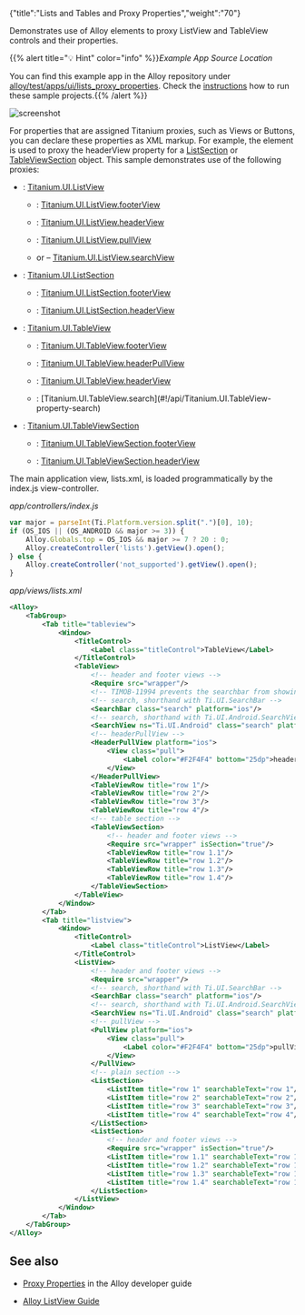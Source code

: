 {"title":"Lists and Tables and Proxy Properties","weight":"70"}

Demonstrates use of Alloy elements to proxy ListView and TableView controls and their properties.

{{% alert title="💡 Hint" color="info" %}}*Example App Source Location*

You can find this example app in the Alloy repository under [alloy/test/apps/ui/lists\_proxy\_properties](https://github.com/appcelerator/alloy/tree/master/samples/apps/ui/lists_proxy_properties). Check the [instructions](/docs/appc/Alloy_Framework/Alloy_Guide/Alloy_Test_Apps/) how to run these sample projects.{{% /alert %}}

![screenshot](/Images/appc/download/attachments/41845748/screenshot.png)

For properties that are assigned Titanium proxies, such as Views or Buttons, you can declare these properties as XML markup. For example, the <HeaderView/> element is used to proxy the headerView property for a [ListSection](#!/api/Titanium.UI.ListSection) or [TableViewSection](#!/api/Titanium.UI.TableViewSection) object. This sample demonstrates use of the following proxies:

* <ListView>: [Titanium.UI.ListView](#!/api/Titanium.UI.ListView)

    * <FooterView>: [Titanium.UI.ListView.footerView](#!/api/Titanium.UI.ListView-property-footerView)

    * <HeaderView>: [Titanium.UI.ListView.headerView](#!/api/Titanium.UI.ListView-property-headerView)

    * <PullView>: [Titanium.UI.ListView.pullView](#!/api/Titanium.UI.ListView-property-pullView)

    * <SearchBar> or <SearchView platform="android"> – [Titanium.UI.ListView.searchView](#!/api/Titanium.UI.ListView-property-searchView)

* <ListSection>: [Titanium.UI.ListSection](#!/api/Titanium.UI.ListSection)

    * <FooterView>: [Titanium.UI.ListSection.footerView](#!/api/Titanium.UI.ListSection-property-footerView)

    * <HeaderView>: [Titanium.UI.ListSection.headerView](#!/api/Titanium.UI.ListSection-property-headerView)

* <TableView>: [Titanium.UI.TableView](#!/api/Titanium.UI.TableView)

    * <FooterView>: [Titanium.UI.TableView.footerView](#!/api/Titanium.UI.TableView-property-footerView)

    * <HeaderPullView>: [Titanium.UI.TableView.headerPullView](#!/api/Titanium.UI.TableView-property-headerPullView)

    * <HeaderView>: [Titanium.UI.TableView.headerView](#!/api/Titanium.UI.TableView-property-headerView)

    * <Search>: [Titanium.UI.TableView.search](#!/api/Titanium.UI.TableView-property-search)

* <TableViewSection>: [Titanium.UI.TableViewSection](#!/api/Titanium.UI.TableViewSection)

    * <FooterView>: [Titanium.UI.TableViewSection.footerView](https://docs.appcelerator.com/platform/latest/#!/api/Titanium.UI.TableViewSection-property-footerView)

    * <HeaderView>: [Titanium.UI.TableViewSection.headerView](#!/api/Titanium.UI.TableViewSection-property-headerView)

The main application view, lists.xml, is loaded programmatically by the index.js view-controller.

*app/controllers/index.js*

```javascript
var major = parseInt(Ti.Platform.version.split(".")[0], 10);
if (OS_IOS || (OS_ANDROID && major >= 3)) {
    Alloy.Globals.top = OS_IOS && major >= 7 ? 20 : 0;
    Alloy.createController('lists').getView().open();
} else {
    Alloy.createController('not_supported').getView().open();
}
```

*app/views/lists.xml*

```xml
<Alloy>
    <TabGroup>
        <Tab title="tableview">
            <Window>
                <TitleControl>
                    <Label class="titleControl">TableView</Label>
                </TitleControl>
                <TableView>
                    <!-- header and footer views -->
                    <Require src="wrapper"/>
                    <!-- TIMOB-11994 prevents the searchbar from showing on iOS -->
                    <!-- search, shorthand with Ti.UI.SearchBar -->
                    <SearchBar class="search" platform="ios"/>
                    <!-- search, shorthand with Ti.UI.Android.SearchView -->
                    <SearchView ns="Ti.UI.Android" class="search" platform="android"/>
                    <!-- headerPullView -->
                    <HeaderPullView platform="ios">
                        <View class="pull">
                            <Label color="#F2F4F4" bottom="25dp">headerPullView</Label>
                        </View>
                    </HeaderPullView>
                    <TableViewRow title="row 1"/>
                    <TableViewRow title="row 2"/>
                    <TableViewRow title="row 3"/>
                    <TableViewRow title="row 4"/>
                    <!-- table section -->
                    <TableViewSection>
                        <!-- header and footer views -->
                        <Require src="wrapper" isSection="true"/>
                        <TableViewRow title="row 1.1"/>
                        <TableViewRow title="row 1.2"/>
                        <TableViewRow title="row 1.3"/>
                        <TableViewRow title="row 1.4"/>
                    </TableViewSection>
                </TableView>
            </Window>
        </Tab>
        <Tab title="listview">
            <Window>
                <TitleControl>
                    <Label class="titleControl">ListView</Label>
                </TitleControl>
                <ListView>
                    <!-- header and footer views -->
                    <Require src="wrapper"/>
                    <!-- search, shorthand with Ti.UI.SearchBar -->
                    <SearchBar class="search" platform="ios"/>
                    <!-- search, shorthand with Ti.UI.Android.SearchView -->
                    <SearchView ns="Ti.UI.Android" class="search" platform="android"/>
                    <!-- pullView -->
                    <PullView platform="ios">
                        <View class="pull">
                            <Label color="#F2F4F4" bottom="25dp">pullView</Label>
                        </View>
                    </PullView>
                    <!-- plain section -->
                    <ListSection>
                        <ListItem title="row 1" searchableText="row 1"/>
                        <ListItem title="row 2" searchableText="row 2"/>
                        <ListItem title="row 3" searchableText="row 3"/>
                        <ListItem title="row 4" searchableText="row 4"/>
                    </ListSection>
                    <ListSection>
                        <!-- header and footer views -->
                        <Require src="wrapper" isSection="true"/>
                        <ListItem title="row 1.1" searchableText="row 1.1"/>
                        <ListItem title="row 1.2" searchableText="row 1.2"/>
                        <ListItem title="row 1.3" searchableText="row 1.3"/>
                        <ListItem title="row 1.4" searchableText="row 1.4"/>
                    </ListSection>
                </ListView>
            </Window>
        </Tab>
    </TabGroup>
</Alloy>
```

## See also

* [Proxy Properties](/docs/appc/Alloy_Framework/Alloy_Guide/Alloy_Test_Apps/User_Interface/Proxy_Properties/) in the Alloy developer guide

* [Alloy ListView Guide](/docs/appc/Titanium_SDK/Titanium_SDK_How-tos/User_Interface_Deep_Dives/ListViews/Alloy_ListView_Guide/)

